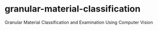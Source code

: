 # granular-material-classification
Granular Material Classification and Examination Using Computer Vision
